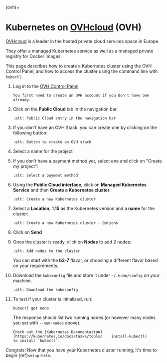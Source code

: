 (ovh)=

# Kubernetes on [OVHcloud](https://www.ovh.ie/) (OVH)

[OVHcloud](https://www.ovh.ie/) is a leader in the hosted private cloud services space in Europe.

They offer a managed Kubernetes service as well as a managed private registry for Docker images.

This page describes how to create a Kubernetes cluster using the OVH Control Panel,
and how to access the cluster using the command line with `kubectl`.

1. Log in to the [OVH Control Panel](https://www.ovh.com/auth/).
   ```{note}
   You first need to create an OVH account if you don't have one already.
   ```
2. Click on the **Public Cloud** tab in the navigation bar.
   ```{image} ../../_static/images/ovh/public-cloud.png
   :alt: Public Cloud entry in the navigation bar
   ```
3. If you don't have an OVH Stack, you can create one by clicking on the following button:
   ```{image} ../../_static/images/ovh/create-ovh-stack.png
   :alt: Button to create an OVH stack
   ```
4. Select a name for the project
5. If you don't have a payment method yet, select one and click on "Create my project":
   ```{image} ../../_static/images/ovh/payment.png
   :alt: Select a payment method
   ```
6. Using the **Public Cloud interface**, click on **Managed Kubernetes Service** and
   then **Create a Kubernetes cluster**:
   ```{image} ../../_static/images/ovh/create-cluster-button.png
   :alt: Create a new Kubernetes cluster
   ```
7. Select a **Location**, **1.15** as the Kubernetes version and a **name** for the cluster:
   ```{image} ../../_static/images/ovh/create-cluster-options.png
   :alt: Create a new Kubernetes cluster - Options
   ```
8. Click on **Send**
9. Once the cluster is ready, click on **Nodes** to add 2 nodes:
   ```{image} ../../_static/images/ovh/add-nodes.png
   :alt: Add nodes to the cluster
   ```
   You can start with the **b2-7** flavor, or choosing a different flavor based
   on your requirements.
10. Download the `kubeconfig` file and store it under `~/.kube/config` on your machine.
    ```{image} ../../_static/images/ovh/kubeconfig.png
    :alt: Download the kubeconfig
    ```
11. To test if your cluster is initialized, run:

    ```
    kubectl get node
    ```

    The response should list two running nodes (or however many nodes you
    set with `--num-nodes` above).

    ```{note}
    Check out the [Kubernetes Documentation](https://kubernetes.io/docs/tasks/tools/    install-kubectl)
    to install `kubectl`.
    ```

Congrats! Now that you have your Kubernetes cluster running, it's time to
begin {ref}`setup-helm`.
